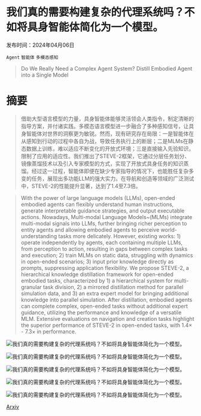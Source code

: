 # 我们真的需要构建复杂的代理系统吗？不如将具身智能体简化为一个模型。

发布时间：2024年04月06日

`Agent` `智能体` `多模态感知`

> Do We Really Need a Complex Agent System? Distill Embodied Agent into a Single Model

# 摘要

> 借助大型语言模型的力量，具身智能体能够灵活领会人类指令，制定清晰的指导方案，并付诸实践。多模态语言模型进一步融合了多种感知信号，让具身智能体对世界的洞察更为敏锐。然而，现有研究存在局限：一是智能体在从感知到行动的过程中各自为战，导致任务执行上的断层；二是MLMs在静态数据上训练，难以适应不断变化的开放式环境；三是直接输入先验知识，限制了应用的适应性。我们推出了STEVE-2框架，它通过分层任务划分、镜像蒸馏技术以及引入专家模型的方式，实现了开放式具身任务的知识蒸馏。经过这一过程，智能体即便在缺少专家指导的情况下，也能胜任复杂多变的任务，展现出多功能LLM的强大实力。在导航和创造等领域的广泛测试中，STEVE-2的性能提升显著，达到了1.4至7.3倍。

> With the power of large language models (LLMs), open-ended embodied agents can flexibly understand human instructions, generate interpretable guidance strategies, and output executable actions. Nowadays, Multi-modal Language Models~(MLMs) integrate multi-modal signals into LLMs, further bringing richer perception to entity agents and allowing embodied agents to perceive world-understanding tasks more delicately. However, existing works: 1) operate independently by agents, each containing multiple LLMs, from perception to action, resulting in gaps between complex tasks and execution; 2) train MLMs on static data, struggling with dynamics in open-ended scenarios; 3) input prior knowledge directly as prompts, suppressing application flexibility. We propose STEVE-2, a hierarchical knowledge distillation framework for open-ended embodied tasks, characterized by 1) a hierarchical system for multi-granular task division, 2) a mirrored distillation method for parallel simulation data, and 3) an extra expert model for bringing additional knowledge into parallel simulation. After distillation, embodied agents can complete complex, open-ended tasks without additional expert guidance, utilizing the performance and knowledge of a versatile MLM. Extensive evaluations on navigation and creation tasks highlight the superior performance of STEVE-2 in open-ended tasks, with $1.4 \times$ - $7.3 \times$ in performance.

![我们真的需要构建复杂的代理系统吗？不如将具身智能体简化为一个模型。](../../../paper_images/2404.04619/x1.png)

![我们真的需要构建复杂的代理系统吗？不如将具身智能体简化为一个模型。](../../../paper_images/2404.04619/x2.png)

![我们真的需要构建复杂的代理系统吗？不如将具身智能体简化为一个模型。](../../../paper_images/2404.04619/x3.png)

![我们真的需要构建复杂的代理系统吗？不如将具身智能体简化为一个模型。](../../../paper_images/2404.04619/x4.png)

![我们真的需要构建复杂的代理系统吗？不如将具身智能体简化为一个模型。](../../../paper_images/2404.04619/x5.png)

[Arxiv](https://arxiv.org/abs/2404.04619)